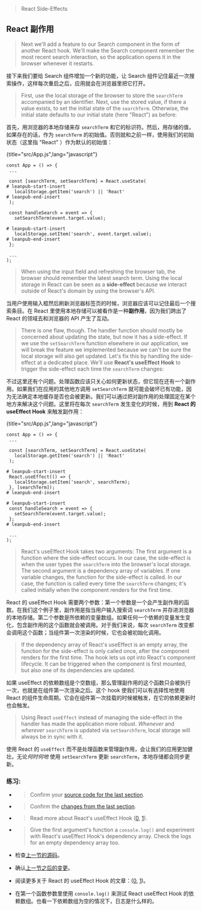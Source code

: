 > React Side-Effects

## React 副作用

>  Next we'll add a feature to our Search component in the form of another React hook. We'll make the Search component remember the most recent search interaction, so the application opens it in the browser whenever it restarts.

接下来我们要给 Search 组件增加一个新的功能，让 Search 组件记住最近一次搜索操作，这样每次重启之后，应用就会在浏览器里把它打开。

> First, use the local storage of the browser to store the `searchTerm` accompanied by an identifier. Next, use the stored value, if there a value exists, to set the initial state of the `searchTerm`. Otherwise, the initial state defaults to our initial state (here "React") as before:

首先，用浏览器的本地存储来存 `searchTerm` 和它的标识符。然后，用存储的值，如果存在的话，作为 `searchTerm` 的初始值。否则就和之前一样，使用我们的初始状态（这里指 "React" ）作为默认的初始值：

{title="src/App.js",lang="javascript"}
~~~~~~~
const App = () => {
 ...

 const [searchTerm, setSearchTerm] = React.useState(
# leanpub-start-insert
   localStorage.getItem('search') || 'React'
# leanpub-end-insert
 );

 const handleSearch = event => {
   setSearchTerm(event.target.value);

# leanpub-start-insert
   localStorage.setItem('search', event.target.value);
# leanpub-end-insert
 };

 ...
);
~~~~~~~

> When using the input field and refreshing the browser tab, the browser should remember the latest search term. Using the local storage in React can be seen as a **side-effect** because we interact outside of React's domain by using the browser's API.

当用户使用输入框然后刷新浏览器标签页的时候，浏览器应该可以记住最后一个搜索条目。在 React 里使用本地存储可以被看作是一种**副作用**，因为我们跨出了 React 的领域去和浏览器的 API 产生了互动。

> There is one flaw, though. The handler function should mostly be concerned about updating the state, but now it has a side-effect. If we use the `setSearchTerm` function elsewhere in our application, we will break the feature we implemented because we can't be sure the local storage will also get updated. Let's fix this by handling the side-effect at a dedicated place. We'll use **React's useEffect Hook** to trigger the side-effect each time the `searchTerm` changes:

不过这里还有个问题。处理函数应该只关心如何更新状态，但它现在还有一个副作用。如果我们在应用的其他地方调用 `setSearchTerm` 就可能会破坏已有功能，因为无法确定本地缓存是否也会被更新。我们可以通过把对副作用的处理固定在某个地方来解决这个问题。这里将在每次 `searchTerm` 发生变化的时候，用到 **React 的 useEffect Hook** 来触发副作用：

{title="src/App.js",lang="javascript"}
~~~~~~~
const App = () => {
 ...

 const [searchTerm, setSearchTerm] = React.useState(
   localStorage.getItem('search') || 'React'
 );

# leanpub-start-insert
 React.useEffect(() => {
   localStorage.setItem('search', searchTerm);
 }, [searchTerm]);
# leanpub-end-insert

# leanpub-start-insert
 const handleSearch = event => {
   setSearchTerm(event.target.value);
 };
# leanpub-end-insert

 ...
);
~~~~~~~

> React's useEffect Hook takes two arguments: The first argument is a function where the side-effect occurs. In our case, the side-effect is when the user types the `searchTerm` into the browser's local storage. The second argument is a dependency array of variables. If one variable changes, the function for the side-effect is called. In our case, the function is called every time the `searchTerm` changes; it's called initially when the component renders for the first time.

React 的 useEffect Hook 需要两个参数：第一个参数是一个会产生副作用的函数。在我们这个例子里，副作用是指当用户输入搜索词 `searchTerm` 并存进浏览器的本地存储。第二个参数是所依赖的变量数组。如果任何一个依赖的变量发生变化，包含副作用的这个函数就会被调用。对于我们来说，每次 `searchTerm` 改变都会调用这个函数；当组件第一次渲染的时候，它也会被初始化调用。

> If the dependency array of React's useEffect is an empty array, the function for the side-effect is only called once, after the component renders for the first time. The hook lets us opt into React's component lifecycle. It can be triggered when the component is first mounted, but also one of its dependencies are updated.

如果 useEffect 的依赖数组是个空数组，那么管理副作用的这个函数只会被执行一次，也就是在组件第一次渲染之后。这个 hook 使我们可以有选择性地使用 React 的组件生命周期。它会在组件第一次挂载的时候被触发，在它的依赖更新时也会触发。

> Using React `useEffect` instead of managing the side-effect in the handler has made the application more robust. *Whenever* and *wherever* `searchTerm` is updated via `setSearchTerm`, local storage will always be in sync with it.

使用 React 的 `useEffect` 而不是处理函数来管理副作用，会让我们的应用更加健壮。无论*何时何地* 使用 `setSearchTerm` 更新 `searchTerm`，本地存储都会同步更新。



### 练习:

* > Confirm your [source code for the last section](https://codesandbox.io/s/github/the-road-to-learn-react/hacker-stories/tree/hs/React-Side-Effects).

 * > Confirm the [changes from the last section](https://github.com/the-road-to-learn-react/hacker-stories/compare/hs/Props-Handling...hs/React-Side-Effects?expand=1).

* > Read more about React's useEffect Hook ([0](https://reactjs.org/docs/hooks-effect.html), [1](https://reactjs.org/docs/hooks-reference.html#useeffect)).

* > Give the first argument's function a `console.log()` and experiment with React's useEffect Hook's dependency array. Check the logs for an empty dependency array too.



* 检查[上一节的源码](https://codesandbox.io/s/github/the-road-to-learn-react/hacker-stories/tree/hs/React-Side-Effects)。
* 确认[上一节之后的变更](https://github.com/the-road-to-learn-react/hacker-stories/compare/hs/Props-Handling...hs/React-Side-Effects?expand=1)。
* 阅读更多关于 React 的 useEffect Hook 的文章：([0](https://reactjs.org/docs/hooks-effect.html), [1](https://reactjs.org/docs/hooks-reference.html#useeffect))。
* 在第一个函数参数里使用 `console.log()` 来测试 React useEffect Hook 的依赖数组。也看一下依赖数组为空的情况下，日志是什么样的。

